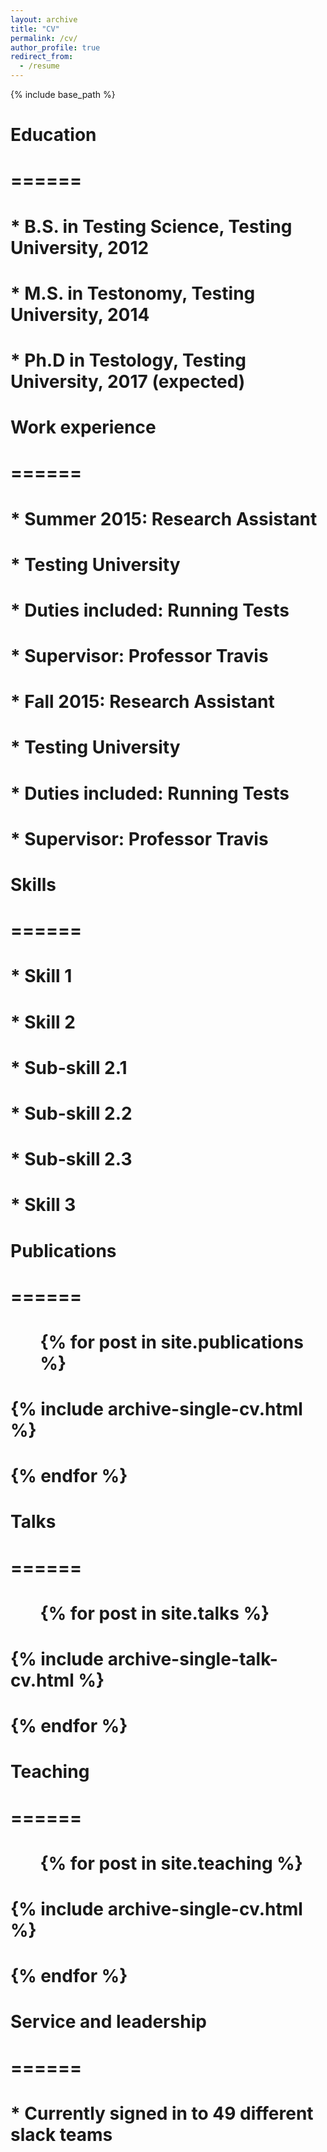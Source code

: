 ```yaml
---
layout: archive
title: "CV"
permalink: /cv/
author_profile: true
redirect_from:
  - /resume
---
```


{% include base_path %}

# Education
# ======
# * B.S. in Testing Science, Testing University, 2012
# * M.S. in Testonomy, Testing University, 2014
# * Ph.D in Testology, Testing University, 2017 (expected)
# 
# Work experience
# ======
# * Summer 2015: Research Assistant
#   * Testing University
#   * Duties included: Running Tests
#   * Supervisor: Professor Travis
# 
# * Fall 2015: Research Assistant
#   * Testing University
#   * Duties included: Running Tests
#   * Supervisor: Professor Travis
#   
# Skills
# ======
# * Skill 1
# * Skill 2
#   * Sub-skill 2.1
#   * Sub-skill 2.2
#   * Sub-skill 2.3
# * Skill 3
# 
# Publications
# ======
#   <ul>{% for post in site.publications %}
#     {% include archive-single-cv.html %}
#   {% endfor %}</ul>
#   
# Talks
# ======
#   <ul>{% for post in site.talks %}
#     {% include archive-single-talk-cv.html %}
#   {% endfor %}</ul>
#   
# Teaching
# ======
#   <ul>{% for post in site.teaching %}
#     {% include archive-single-cv.html %}
#   {% endfor %}</ul>
#   
# Service and leadership
# ======
# * Currently signed in to 49 different slack teams
